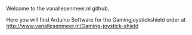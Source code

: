 Welcome to the vanallesenmeer.nl github.

Here you will find Arduino Software for the Gamingjoystickshield order at http://www.vanallesenmeer.nl/Gaming-joystick-shield